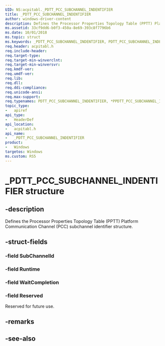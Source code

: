 ```yaml
---
UID: NS:acpitabl._PDTT_PCC_SUBCHANNEL_INDENTIFIER
title: _PDTT_PCC_SUBCHANNEL_INDENTIFIER
author: windows-driver-content
description: Defines the Processor Properties Topology Table (PPTT) Platform Communication Channel (PCC) subchannel identifier structure.
ms.assetid: 33cf9dd6-b0f3-450a-8e69-393c8f7796b6
ms.date: 10/01/2018
ms.topic: struct
ms.keywords: _PDTT_PCC_SUBCHANNEL_INDENTIFIER, PDTT_PCC_SUBCHANNEL_INDENTIFIER, *PPDTT_PCC_SUBCHANNEL_INDENTIFIER, 
req.header: acpitabl.h
req.include-header:
req.target-type:
req.target-min-winverclnt:
req.target-min-winversvr:
req.kmdf-ver:
req.umdf-ver:
req.lib:
req.dll:
req.ddi-compliance:
req.unicode-ansi:
req.max-support:
req.typenames: PDTT_PCC_SUBCHANNEL_INDENTIFIER, *PPDTT_PCC_SUBCHANNEL_INDENTIFIER
topic_type: 
-	apiref
api_type: 
-	HeaderDef
api_location: 
-	acpitabl.h
api_name: 
-	_PDTT_PCC_SUBCHANNEL_INDENTIFIER
product:
-	Windows
targetos: Windows
ms.custom: RS5
---
```


# _PDTT_PCC_SUBCHANNEL_INDENTIFIER structure

## -description

Defines the Processor Properties Topology Table (PPTT) Platform Communication Channel (PCC) subchannel identifier structure.

## -struct-fields

### -field SubChannelId
 
### -field Runtime
 
### -field WaitCompletion
 
### -field Reserved
 
Reserved for future use.

## -remarks

## -see-also
